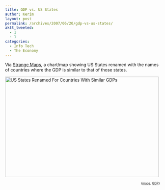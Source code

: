 ```yaml
---
title: GDP vs. US States
author: Kerim
layout: post
permalink: /archives/2007/06/20/gdp-vs-us-states/
aktt_tweeted:
  - 1
  - 1
categories:
  - Info Tech
  - The Economy
---
```

Via <a href="http://strangemaps.wordpress.com/2007/06/10/131-us-states-renamed-for-countries-with-similar-gdps/" onclick="_gaq.push(['_trackEvent', 'outbound-article', 'http://strangemaps.wordpress.com/2007/06/10/131-us-states-renamed-for-countries-with-similar-gdps/', 'Strange Maps']);" >Strange Maps</a>, a chart/map showing US States renamed with the names of countries where the GDP is similar to that of those states.

<a href="http://www.flickr.com/photos/kerim/578455096/" onclick="_gaq.push(['_trackEvent', 'outbound-article', 'http://www.flickr.com/photos/kerim/578455096/', '']);"  title="Photo Sharing"><img src="http://farm2.static.flickr.com/1323/578455096_056238971e.jpg" width="500" height="328" alt="US States Renamed For Countries With Similar GDPs" /></a>  
<!-- technorati tags start -->

<div style="text-align:right;">
  <span style="font-size:x-small;">{<a href="http://www.technorati.com/tag/maps" onclick="_gaq.push(['_trackEvent', 'outbound-article', 'http://www.technorati.com/tag/maps', 'maps']);"  rel="tag">maps</a>, <a href="http://www.technorati.com/tag/GDP" onclick="_gaq.push(['_trackEvent', 'outbound-article', 'http://www.technorati.com/tag/GDP', 'GDP']);"  rel="tag">GDP</a>}</span>


<!-- technorati tags end -->

